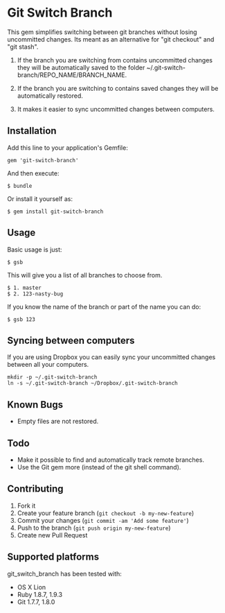 # Git Switch Branch

This gem simplifies switching between git branches without losing uncommitted changes. Its meant as an alternative for "git checkout" and "git stash".

1. If the branch you are switching from contains uncommitted changes they will be automatically
saved to the folder ~/.git-switch-branch/REPO_NAME/BRANCH_NAME.

2. If the branch you are switching to contains saved changes they will be automatically restored.

3. It makes it easier to sync uncommitted changes between computers.

## Installation

Add this line to your application's Gemfile:

    gem 'git-switch-branch'

And then execute:

    $ bundle

Or install it yourself as:

    $ gem install git-switch-branch

## Usage

Basic usage is just:

    $ gsb

This will give you a list of all branches to choose from.

    $ 1. master
    $ 2. 123-nasty-bug

If you know the name of the branch or part of the name you can do:

    $ gsb 123

## Syncing between computers

If you are using Dropbox you can easily sync your uncommitted changes between all your computers.

    mkdir -p ~/.git-switch-branch
    ln -s ~/.git-switch-branch ~/Dropbox/.git-switch-branch

## Known Bugs

* Empty files are not restored.

## Todo

* Make it possible to find and automatically track remote branches.
* Use the Git gem more (instead of the git shell command).

## Contributing

1. Fork it
2. Create your feature branch (`git checkout -b my-new-feature`)
3. Commit your changes (`git commit -am 'Add some feature'`)
4. Push to the branch (`git push origin my-new-feature`)
5. Create new Pull Request

## Supported platforms

git_switch_branch has been tested with:

* OS X Lion
* Ruby 1.8.7, 1.9.3
* Git 1.7.7, 1.8.0
